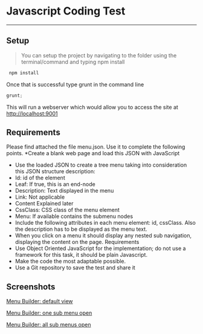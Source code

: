 # Javascript Coding Test

---

## Setup

> You can setup the project by navigating to the folder using the terminal/command and typing npm install

```js
 npm install
```

Once that is successful type grunt in the command line

```js
grunt;
```

This will run a webserver which would allow you to access the site at [http://localhost:9001](http://localhost:9001)

## Requirements

Please find attached the file menu.json. Use it to complete the following points.
\*Create a blank web page and load this JSON with JavaScript

*   Use the loaded JSON to create a tree menu taking into consideration this JSON structure description:
*   Id: id of the element
*   Leaf: If true, this is an end-node
*   Description: Text displayed in the menu
*   Link: Not applicable
*   Content Explained later
*   CssClass: CSS class of the menu element
*   Menu: If available contains the submenu nodes
*   Include the following attributes in each menu element: id, cssClass. Also the description has to be displayed as the menu text.
*   When you click on a menu it should display any nested sub navigation, displaying the content on the page.
    Requirements
*   Use Object Oriented JavaScript for the implementation; do not use a framework for this task, it should be plain Javascript.
*   Make the code the most adaptable possible.
*   Use a Git repository to save the test and share it

## Screenshots

<!-- ![Image of Yaktocat](https://octodex.github.com/images/yaktocat.png) -->

[Menu Builder: default view](img/menu-builder-1.png)

[Menu Builder: one sub menu open](img/menu-builder-1.png)

[Menu Builder: all sub menus open](img/menu-builder-1.png)
